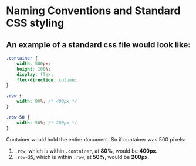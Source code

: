 # Naming Conventions and Standard CSS styling

## An example of a standard css file would look like:

```css
.container {
    width: 500px;
    height: 100%;
    display: flex;
    flex-direction: column;
}

.row {
    width: 80%; /* 400px */
}

.row-50 {
    width: 50%; /* 200px */
}
```

Container would hold the entire document. So if container was 500 pixels:
1. `.row`, which is within `.container`, at **80%**, would be **400px**.
2. `.row-25`, which is within `.row`, at **50%**, would be **200px**.
